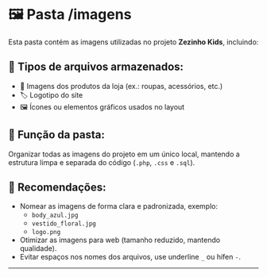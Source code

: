 # 🖼️ Pasta /imagens

Esta pasta contém as imagens utilizadas no projeto **Zezinho Kids**, incluindo:

## 📄 Tipos de arquivos armazenados:
- 📸 Imagens dos produtos da loja (ex.: roupas, acessórios, etc.)
- 🏷️ Logotipo do site
- 🖼️ Ícones ou elementos gráficos usados no layout

## 🎯 Função da pasta:
Organizar todas as imagens do projeto em um único local, mantendo a estrutura limpa e separada do código (`.php`, `.css` e `.sql`).

## 🚩 Recomendações:
- Nomear as imagens de forma clara e padronizada, exemplo:
  - `body_azul.jpg`
  - `vestido_floral.jpg`
  - `logo.png`
- Otimizar as imagens para web (tamanho reduzido, mantendo qualidade).
- Evitar espaços nos nomes dos arquivos, use underline `_` ou hífen `-`.

---
